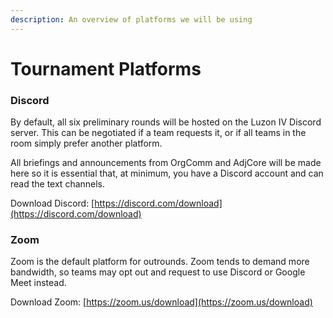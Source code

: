 ```yaml
---
description: An overview of platforms we will be using
---
```


# Tournament Platforms

### Discord

By default, all six preliminary rounds will be hosted on the Luzon IV Discord server. This can be negotiated if a team requests it, or if all teams in the room simply prefer another platform.&#x20;

All briefings and announcements from OrgComm and AdjCore will be made here so it is essential that, at minimum, you have a Discord account and can read the text channels.

Download Discord: [https://discord.com/download](https://discord.com/download)

### Zoom

Zoom is the default platform for outrounds. Zoom tends to demand more bandwidth, so teams may opt out and request to use Discord or Google Meet instead.

Download Zoom: [https://zoom.us/download](https://zoom.us/download)







